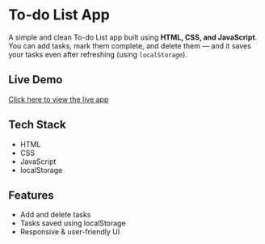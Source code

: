 # To-do List App

A simple and clean To-do List app built using **HTML, CSS, and JavaScript**.  
You can add tasks, mark them complete, and delete them — and it saves your tasks even after refreshing (using `localStorage`).

## Live Demo

[Click here to view the live app](https://snehamp12.github.io/To-do_list_app/)

## Tech Stack

- HTML
- CSS
- JavaScript
- localStorage

## Features

- Add and delete tasks
- Tasks saved using localStorage
- Responsive & user-friendly UI
